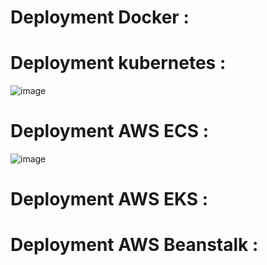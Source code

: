 # Deployment Docker  : 

# Deployment kubernetes : 
 ![image](https://github.com/user-attachments/assets/0fb18643-0099-4b46-9f5d-b7de71bd32e1)

# Deployment AWS ECS : 
![image](https://github.com/user-attachments/assets/bd62c0c5-a2fb-47a4-9363-a357e1620e2f)

# Deployment AWS EKS : 

# Deployment AWS Beanstalk : 


